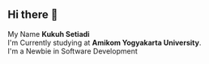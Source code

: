 ## Hi there 👋

My Name **Kukuh Setiadi**<br>
I'm Currently studying at **Amikom Yogyakarta University**.<br>
I'm a Newbie in Software Development
